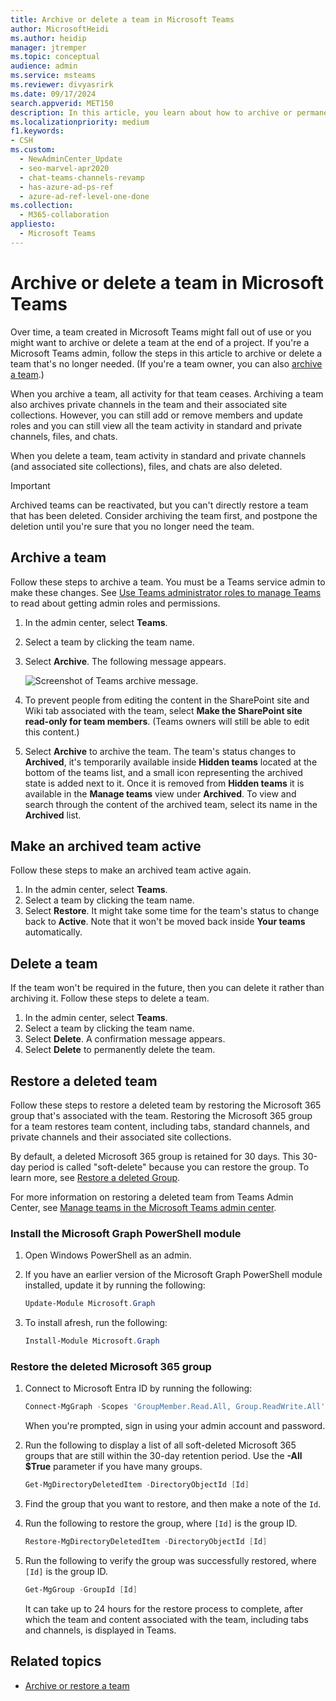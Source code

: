 ```yaml
---
title: Archive or delete a team in Microsoft Teams
author: MicrosoftHeidi
ms.author: heidip
manager: jtremper
ms.topic: conceptual
audience: admin
ms.service: msteams
ms.reviewer: divyasrirk
ms.date: 09/17/2024
search.appverid: MET150
description: In this article, you learn about how to archive or permanently delete a team in Microsoft Teams.
ms.localizationpriority: medium
f1.keywords:
- CSH
ms.custom:
  - NewAdminCenter_Update
  - seo-marvel-apr2020
  - chat-teams-channels-revamp
  - has-azure-ad-ps-ref
  - azure-ad-ref-level-one-done
ms.collection:
  - M365-collaboration
appliesto:
  - Microsoft Teams
---
```


# Archive or delete a team in Microsoft Teams

Over time, a team created in Microsoft Teams might fall out of use or you might want to archive or delete a team at the end of a project. If you're a Microsoft Teams admin, follow the steps in this article to archive or delete a team that's no longer needed. (If you're a team owner, you can also [archive a team](https://support.microsoft.com/office/dc161cfd-b328-440f-974b-5da5bd98b5a7).)

When you archive a team, all activity for that team ceases. Archiving a team also archives private channels in the team and their associated site collections.  However, you can still add or remove members and update roles and you can still view all the team activity in standard and private channels, files, and chats.

When you delete a team, team activity in standard and private channels (and associated site collections), files, and chats are also deleted.

> [!IMPORTANT]
> Archived teams can be reactivated, but you can't directly restore a team that has been deleted. Consider archiving the team first, and postpone the deletion until you're sure that you no longer need the team.

## Archive a team

Follow these steps to archive a team. You must be a Teams service admin to make these changes. See [Use Teams administrator roles to manage Teams](./using-admin-roles.md) to read about getting admin roles and permissions.

1. In the admin center, select **Teams**.
2. Select a team by clicking the team name.
3. Select **Archive**. The following message appears.

    ![Screenshot of Teams archive message.](media/teams-archive-message.png)

4. To prevent people from editing the content in the SharePoint site and Wiki tab associated with the team, select **Make the SharePoint site read-only for team members**. (Teams owners will still be able to edit this content.)
5. Select **Archive** to archive the team. The team's status changes to **Archived**, it's temporarily available inside **Hidden teams** located at the bottom of the teams list, and a small icon representing the archived state is added next to it. Once it is removed from **Hidden teams** it is available in the **Manage teams** view under **Archived**. To view and search through the content of the archived team, select its name in the **Archived** list.

## Make an archived team active

Follow these steps to make an archived team active again.

1. In the admin center, select **Teams**.
2. Select a team by clicking the team name.
3. Select **Restore**. It might take some time for the team's status to change back to **Active**. Note that it won't be moved back inside **Your teams** automatically.


## Delete a team

If the team won't be required in the future, then you can delete it rather than archiving it. Follow these steps to delete a team.

1. In the admin center, select **Teams**.
2. Select a team by clicking the team name.
3. Select **Delete**. A confirmation message appears.
4. Select **Delete** to permanently delete the team.

## Restore a deleted team

Follow these steps to restore a deleted team by restoring the Microsoft 365 group that's associated with the team. Restoring the Microsoft 365 group for a team restores team content, including tabs, standard channels, and private channels and their associated site collections.

By default, a deleted Microsoft 365 group is retained for 30 days. This 30-day period is called "soft-delete" because you can restore the group. To learn more, see [Restore a deleted Group](/microsoft-365/admin/create-groups/restore-deleted-group).

For more information on restoring a deleted team from Teams Admin Center, see [Manage teams in the Microsoft Teams admin center](manage-teams-in-modern-portal.md).

### Install the Microsoft Graph PowerShell module

1. Open Windows PowerShell as an admin.
2. If you have an earlier version of the Microsoft Graph PowerShell module installed, update it by running the following:

    ```PowerShell
    Update-Module Microsoft.Graph
    ```

3. To install afresh, run the following:

    ```PowerShell
    Install-Module Microsoft.Graph
    ```

### Restore the deleted Microsoft 365 group

1. Connect to Microsoft Entra ID by running the following:

    ```PowerShell
    Connect-MgGraph -Scopes 'GroupMember.Read.All, Group.ReadWrite.All' 
    ```

    When you're prompted, sign in using your admin account and password.

1. Run the following to display a list of all soft-deleted Microsoft 365 groups that are still within the 30-day retention period. Use the **-All $True** parameter if you have many groups.

    ```PowerShell
    Get-MgDirectoryDeletedItem -DirectoryObjectId [Id]
    ```

1. Find the group that you want to restore, and then make a note of the `Id`.
1. Run the following to restore the group, where `[Id]` is the group ID.

    ```PowerShell
    Restore-MgDirectoryDeletedItem -DirectoryObjectId [Id]
    ```

1. Run the following to verify the group was successfully restored, where `[Id]` is the group ID.

    ```PowerShell
    Get-MgGroup -GroupId [Id]
    ```

    It can take up to 24 hours for the restore process to complete, after which the team and content associated with the team, including tabs and channels, is displayed in Teams.


## Related topics

- [Archive or restore a team](https://support.microsoft.com/office/archive-or-restore-a-team-dc161cfd-b328-440f-974b-5da5bd98b5a7)

